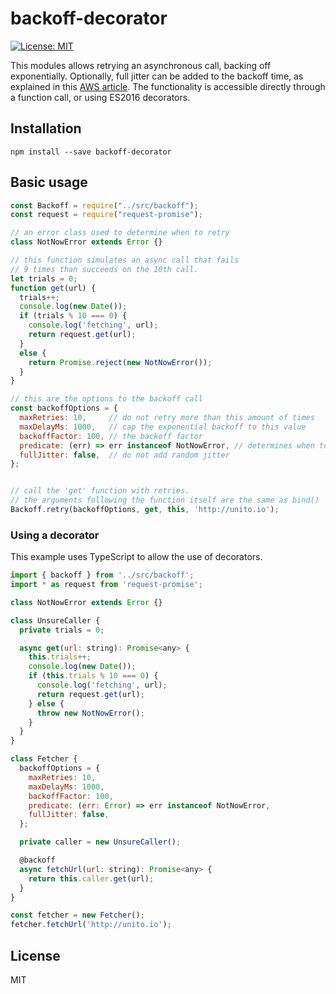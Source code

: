 # backoff-decorator
[![License: MIT](https://img.shields.io/badge/License-MIT-yellow.svg)](https://opensource.org/licenses/MIT)

This modules allows retrying an asynchronous call, backing off exponentially.
Optionally, full jitter can be added to the backoff time, as explained in this
[AWS article](https://www.awsarchitectureblog.com/2015/03/backoff.html). The
functionality is accessible directly through a function call, or using ES2016
decorators.


## Installation

```
npm install --save backoff-decorator
```

## Basic usage

```javascript
const Backoff = require("../src/backoff");
const request = require("request-promise");

// an error class used to determine when to retry
class NotNowError extends Error {}

// this function simulates an async call that fails
// 9 times than succeeds on the 10th call.
let trials = 0;
function get(url) {
  trials++;
  console.log(new Date());
  if (trials % 10 === 0) {
    console.log('fetching', url);
    return request.get(url);
  }
  else {
    return Promise.reject(new NotNowError());
  }
}

// this are the options to the backoff call
const backoffOptions = {
  maxRetries: 10,     // do not retry more than this amount of times
  maxDelayMs: 1000,   // cap the exponential backoff to this value
  backoffFactor: 100, // the backoff factor
  predicate: (err) => err instanceof NotNowError, // determines when to retry
  fullJitter: false,  // do not add random jitter
};


// call the 'get' function with retries.
// the arguments following the function itself are the same as bind()
Backoff.retry(backoffOptions, get, this, 'http://unito.io');
```

### Using a decorator

This example uses TypeScript to allow the use of decorators.

```js
import { backoff } from '../src/backoff';
import * as request from 'request-promise';

class NotNowError extends Error {}

class UnsureCaller {
  private trials = 0;

  async get(url: string): Promise<any> {
    this.trials++;
    console.log(new Date());
    if (this.trials % 10 === 0) {
      console.log('fetching', url);
      return request.get(url);
    } else {
      throw new NotNowError();
    }
  }
}

class Fetcher {
  backoffOptions = {
    maxRetries: 10,
    maxDelayMs: 1000,
    backoffFactor: 100,
    predicate: (err: Error) => err instanceof NotNowError,
    fullJitter: false,
  };

  private caller = new UnsureCaller();

  @backoff
  async fetchUrl(url: string): Promise<any> {
    return this.caller.get(url);
  }
}

const fetcher = new Fetcher();
fetcher.fetchUrl('http://unito.io');
```


## License

MIT
